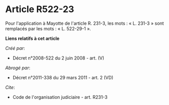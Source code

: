# Article R522-23

Pour l'application à Mayotte de l'article R. 231-3, les mots : « L. 231-3 » sont remplacés par les mots : « L. 522-29-1 ».

**Liens relatifs à cet article**

_Créé par_:

  - Décret n°2008-522 du 2 juin 2008 - art. (V)

_Abrogé par_:

  - Décret n°2011-338 du 29 mars 2011 - art. 2 (VD)

_Cite_:

  - Code de l'organisation judiciaire - art. R231-3
